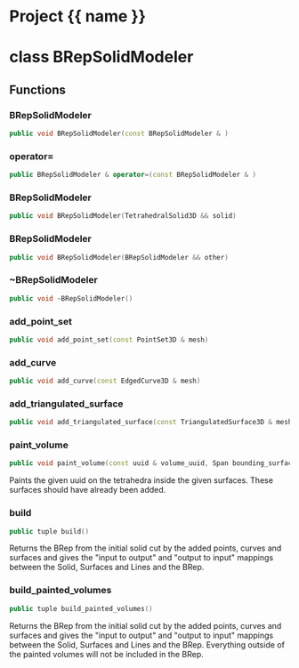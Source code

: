 <script setup>
import {useRoute} from 'vitepress'
const {path} = useRoute()
const tokens = path.split('/')
const words = tokens[2].split('-');
for (let i = 0; i < words.length; i++) {
    words[i] = words[i].charAt(0).toUpperCase() + words[i].slice(1);
    words[i] = words[i].replace('geode', 'Geode')
}
const name = words.join('-');
</script>
# Project {{ name }}

# class BRepSolidModeler


## Functions

### BRepSolidModeler

```cpp
public void BRepSolidModeler(const BRepSolidModeler & )
```


### operator=

```cpp
public BRepSolidModeler & operator=(const BRepSolidModeler & )
```


### BRepSolidModeler

```cpp
public void BRepSolidModeler(TetrahedralSolid3D && solid)
```


### BRepSolidModeler

```cpp
public void BRepSolidModeler(BRepSolidModeler && other)
```


### ~BRepSolidModeler

```cpp
public void ~BRepSolidModeler()
```


### add_point_set

```cpp
public void add_point_set(const PointSet3D & mesh)
```


### add_curve

```cpp
public void add_curve(const EdgedCurve3D & mesh)
```


### add_triangulated_surface

```cpp
public void add_triangulated_surface(const TriangulatedSurface3D & mesh)
```


### paint_volume

```cpp
public void paint_volume(const uuid & volume_uuid, Span bounding_surface_uuids)
```


 Paints the given uuid on the tetrahedra inside the given surfaces. These surfaces should have already been added.

### build

```cpp
public tuple build()
```


 Returns the BRep from the initial solid cut by the added points, curves and surfaces and gives the "input to output" and "output to input" mappings between the Solid, Surfaces and Lines and the BRep.

### build_painted_volumes

```cpp
public tuple build_painted_volumes()
```


 Returns the BRep from the initial solid cut by the added points, curves and surfaces and gives the "input to output" and "output to input" mappings between the Solid, Surfaces and Lines and the BRep. Everything outside of the painted volumes will not be included in the BRep.



